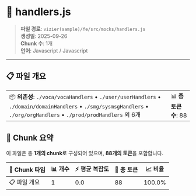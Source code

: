 # 📄 handlers.js

> **파일 경로**: `vizier(sample)/fe/src/mocks/handlers.js`  
> **생성일**: 2025-09-26  
> **Chunk 수**: 1개  
> **언어**: Javascript / Javascript
---


## 📋 파일 개요

| | |
|--|--|
| 📦 **의존성**: `./voca/vocaHandlers` • `./user/userHandlers` • `./domain/domainHandlers` • `./smg/sysmsgHandlers` • `./org/orgHandlers` • `./prod/prodHandlers` 외 6개 | 📊 **총 토큰 수**: 88 |






## 🧩 Chunk 요약

이 파일은 총 **1개의 chunk**로 구성되어 있으며, **88개의 토큰**을 포함합니다.

| 🧩 Chunk 타입 | 📊 개수 | ⚡ 평균 복잡도 | 📝 총 토큰 | 📈 비율 |
|---------------|--------|-------------|----------|--------|
| 📋 파일 개요 | 1 | 0.0 | 88 | 100.0% |

